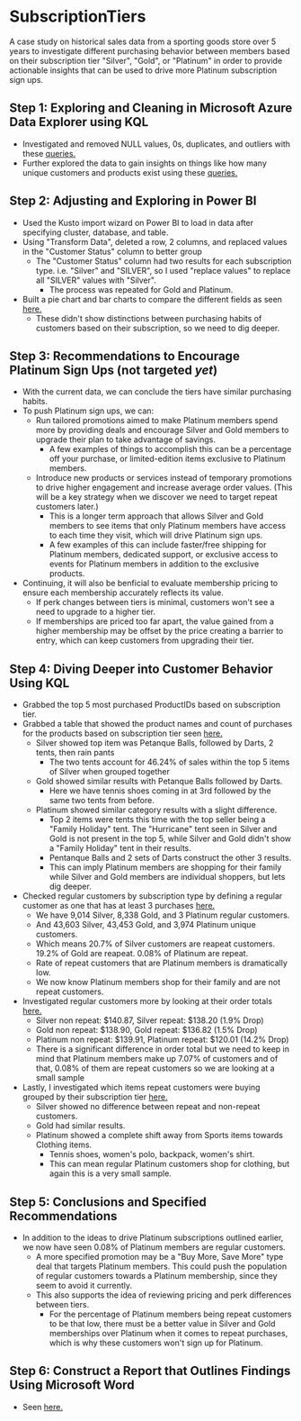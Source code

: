 # SubscriptionTiers

A case study on historical sales data from a sporting goods store over 5 years to investigate different purchasing behavior between members based on their subscription tier "Silver", "Gold", or "Platinum" 
in order to provide actionable insights that can be used to drive more Platinum subscription sign ups.

## Step 1: Exploring and Cleaning in Microsoft Azure Data Explorer using KQL
- Investigated and removed NULL values, 0s, duplicates, and outliers with these [queries.](https://github.com/V-Holguin/SubscriptionTiers/blob/main/KQL%20Queries/1.1.txt)
- Further explored the data to gain insights on things like how many unique customers and products exist using these [queries.](https://github.com/V-Holguin/SubscriptionTiers/blob/main/KQL%20Queries/1.2.txt)

## Step 2: Adjusting and Exploring in Power BI
- Used the Kusto import wizard on Power BI to load in data after specifying cluster, database, and table.
- Using "Transform Data", deleted a row, 2 columns, and replaced values in the "Customer Status" column to better group
  - The "Customer Status" column had two results for each subscription type. i.e. "Silver" and "SILVER", so I used "replace values" to replace all "SILVER" values with "Silver".
    - The process was repeated for Gold and Platinum.
- Built a pie chart and bar charts to compare the different fields as seen [here.](https://github.com/V-Holguin/SubscriptionTiers/blob/main/Visualization.png)
  - These didn't show distinctions between purchasing habits of customers based on their subscription, so we need to dig deeper.

## Step 3: Recommendations to Encourage Platinum Sign Ups (not targeted *yet*)
- With the current data, we can conclude the tiers have similar purchasing habits.
- To push Platinum sign ups, we can:
  - Run tailored promotions aimed to make Platinum members spend more by providing deals and encourage Silver and Gold members to upgrade their plan to take advantage of savings.
    - A few examples of things to accomplish this can be a percentage off your purchase, or limited-edition items exclusive to Platinum members.
  - Introduce new products or services instead of temporary promotions to drive higher engagement and increase average order values. (This will be a key strategy when we discover we need to target repeat customers later.)
    - This is a longer term approach that allows Silver and Gold members to see items that only Platinum members have access to each time they visit, which will drive Platinum sign ups.
    - A few examples of this can include faster/free shipping for Platinum members, dedicated support, or exclusive access to events for Platinum members in addition to the exclusive products.
- Continuing, it will also be benficial to evaluate membership pricing to ensure each membership accurately reflects its value.
  - If perk changes between tiers is minimal, customers won't see a need to upgrade to a higher tier.
  - If memberships are priced too far apart, the value gained from a higher membership may be offset by the price creating a barrier to entry, which can keep customers from upgrading their tier.

## Step 4: Diving Deeper into Customer Behavior Using KQL
- Grabbed the top 5 most purchased ProductIDs based on subscription tier.
- Grabbed a table that showed the product names and count of purchases for the products based on subscription tier seen [here.](https://github.com/V-Holguin/SubscriptionTiers/blob/main/KQL%20Queries/2.1.txt)
  - Silver showed top item was Petanque Balls, followed by Darts, 2 tents, then rain pants
    - The two tents account for 46.24% of sales within the top 5 items of Silver when grouped together
  - Gold showed similar results with Petanque Balls followed by Darts.
    - Here we have tennis shoes coming in at 3rd followed by the same two tents from before.
  - Platinum showed similar category results with a slight difference.
    - Top 2 items were tents this time with the top seller being a "Family Holiday" tent. The "Hurricane" tent seen in Silver and Gold is not present in the top 5, while Silver and Gold didn't show a "Family Holiday" tent in their results.
    - Pentanque Balls and 2 sets of Darts construct the other 3 results.
    - This can imply Platinum members are shopping for their family while Silver and Gold members are individual shoppers, but lets dig deeper.
- Checked regular customers by subscription type by defining a regular customer as one that has at least 3 purchases [here.](https://github.com/V-Holguin/SubscriptionTiers/blob/main/KQL%20Queries/2.2.txt)
  - We have 9,014 Silver, 8,338 Gold, and 3 Platinum regular customers.
  - And 43,603 Silver, 43,453 Gold, and 3,974 Platinum unique customers.
  - Which means 20.7% of Silver customers are reapeat customers. 19.2% of Gold are reapeat. 0.08% of Platinum are repeat.
  - Rate of repeat customers that are Platinum members is dramatically low.
  - We now know Platinum members shop for their family and are not repeat customers.
- Investigated regular customers more by looking at their order totals [here.](https://github.com/V-Holguin/SubscriptionTiers/blob/main/KQL%20Queries/2.3.txt)
  - Silver non repeat: $140.87, Silver repeat: $138.20 (1.9% Drop)
  - Gold non repeat: $138.90, Gold repeat: $136.82 (1.5% Drop)
  - Platinum non repeat: $139.91, Platinum repeat: $120.01 (14.2% Drop)
  - There is a significant difference in order total but we need to keep in mind that Platinum members make up 7.07% of customers and of that, 0.08% of them are repeat customers so we are looking at a small sample
- Lastly, I investigated which items repeat customers were buying grouped by their subscription tier [here.](https://github.com/V-Holguin/SubscriptionTiers/blob/main/KQL%20Queries/2.4.txt)
  - Silver showed no difference between repeat and non-repeat customers.
  - Gold had similar results.
  - Platinum showed a complete shift away from Sports items towards Clothing items.
    - Tennis shoes, women's polo, backpack, women's shirt.
    - This can mean regular Platinum customers shop for clothing, but again this is a very small sample.

## Step 5: Conclusions and Specified Recommendations
- In addition to the ideas to drive Platinum subscriptions outlined earlier, we now have seen 0.08% of Platinum members are regular customers.
  - A more specified promotion may be a "Buy More, Save More" type deal that targets Platinum members. This could push the population of regular customers towards a Platinum membership, since they seem to avoid it currently.
  - This also supports the idea of reviewing pricing and perk differences between tiers.
    - For the percentage of Platinum members being repeat customers to be that low, there must be a better value in Silver and Gold memberships over Platinum when it comes to repeat purchases, which is why these customers won't sign up for Platinum.

## Step 6: Construct a Report that Outlines Findings Using Microsoft Word
- Seen [here.]()
